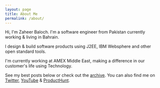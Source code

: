 ```yaml
---
layout: page
title: About Me
permalink: /about/
---
```


Hi, I'm Zaheer Baloch.
I'm a software engineer from Pakistan currently working & living in Bahrain.

I design & build software products using J2EE, IBM Websphere and other open standard tools.

I'm currently working at AMEX Middle East, making a difference in our customer's life using Technology.

See my best posts below or check out the [archive](/posts). You can also find me on [Twitter](https://twitter.com/tomkadwill), [YouTube](https://www.youtube.com/user/kadwill/videos) & [ProductHunt](https://www.producthunt.com/@tomkadwill/made).